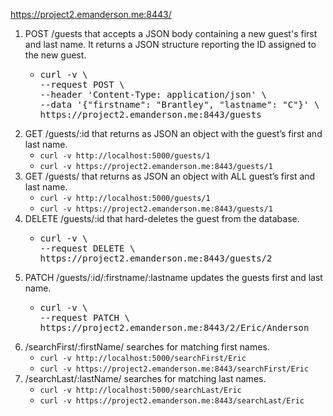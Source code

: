 https://project2.emanderson.me:8443/

1. POST /guests that accepts a JSON body containing a new guest's first and last name. It returns a JSON structure reporting the ID assigned to the new guest.<ul><li>
   <pre>curl -v \
   --request POST \
   --header 'Content-Type: application/json' \
   --data '{"firstname": "Brantley", "lastname": "C"}' \
   https://project2.emanderson.me:8443/guests</pre>
   </li></ul>
1. GET /guests/:id that returns as JSON an object with the guest’s first and last name.
   - `curl -v http://localhost:5000/guests/1`
   - `curl -v https://project2.emanderson.me:8443/guests/1`
1. GET /guests/ that returns as JSON an object with ALL guest’s first and last name.
   - `curl -v http://localhost:5000/guests/1`
   - `curl -v https://project2.emanderson.me:8443/guests/1`
1. DELETE /guests/:id that hard-deletes the guest from the database.<ul><li>
     <pre>curl -v \
   --request DELETE \
   https://project2.emanderson.me:8443/guests/2</pre></li></ul>
1. PATCH /guests/:id/:firstname/:lastname updates the guests first and last name.<ul><li>
    <pre>curl -v \
   --request PATCH \
   https://project2.emanderson.me:8443/2/Eric/Anderson</pre></li></ul>
1. /searchFirst/:firstName/ searches for matching first names. 
   - `curl -v http://localhost:5000/searchFirst/Eric`
   - `curl -v https://project2.emanderson.me:8443/searchFirst/Eric`
1. /searchLast/:lastName/ searches for matching last names.
   - `curl -v http://localhost:5000/searchLast/Eric`
   - `curl -v https://project2.emanderson.me:8443/searchLast/Eric`
